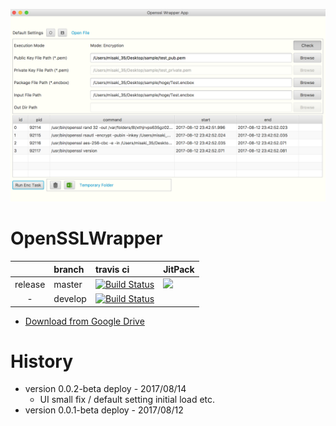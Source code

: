 
<p align="center"><img width="650" src="asset/Main-2017-08-12 23.43.39.png"></p>

# OpenSSLWrapper

| | branch | travis ci | JitPack |
|:---:|:---|:---|:---|
| release | master | [![Build Status](https://travis-ci.org/mickey305/OpenSSLWrapper.svg?branch=master)](https://travis-ci.org/mickey305/OpenSSLWrapper) | [![](https://jitpack.io/v/mickey305/OpenSSLWrapper.svg)](https://jitpack.io/#mickey305/OpenSSLWrapper) |
| - | develop | [![Build Status](https://travis-ci.org/mickey305/OpenSSLWrapper.svg?branch=develop)](https://travis-ci.org/mickey305/OpenSSLWrapper) |  |

 * <a href="https://drive.google.com/drive/folders/0B7IUrP_2b1kzSmR3WlhUZDJHMWs?usp=sharing">Download from Google Drive</a>

<!--
# Installation(Pattern 1)
## 1 - Register repository in local library

```
repositories {
  maven { url 'http://mickey305.github.io/OpenSSLWrapper/repository/' }
  ...
}
```

## 2 - Compile library

```
dependencies {
  // newest version
  compile 'com.mickey305:OpenSSLWrapper:+@jar'
  ...
}
```

```
dependencies {
  // target version - e.g. version 0.0.1-SNAPSHOT
  compile 'com.mickey305:OpenSSLWrapper:0.0.1-SNAPSHOT'
  ...
}
```

# Installation(Pattern 2) - how to use the JitPack service
## 1 - Register repository in local library

```
repositories {
  maven { url 'https://jitpack.io' }
  ...
}
```

## 2 - Compile library

```
dependencies {
  // target version - e.g. version 0.0.1-SNAPSHOT
  compile 'com.github.mickey305:OpenSSLWrapper:0.0.1-SNAPSHOT'
  ...
}
```
-->

<!--
# History
 * version 0.0.1 deploy - yyyy/mm/dd
-->
# History
 * version 0.0.2-beta deploy - 2017/08/14
   - UI small fix / default setting initial load etc.
 * version 0.0.1-beta deploy - 2017/08/12
